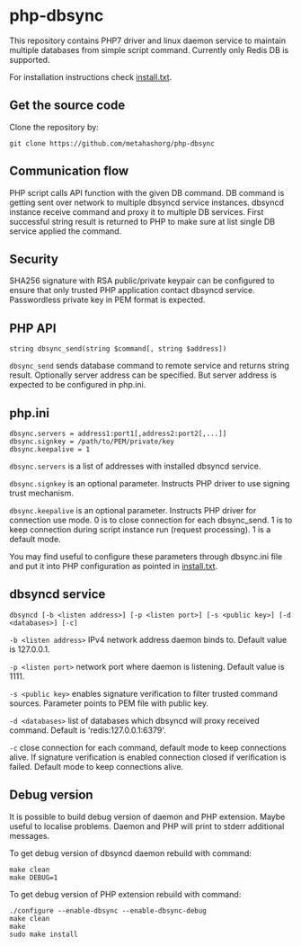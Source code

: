 # php-dbsync

This repository contains PHP7 driver and linux daemon service to maintain multiple databases from simple script command.
Currently only Redis DB is supported.

For installation instructions check [install.txt](https://github.com/metahashorg/php-dbsync/blob/master/install.txt).

## Get the source code
Clone the repository by:
```shell
git clone https://github.com/metahashorg/php-dbsync
```

## Communication flow
PHP script calls API function with the given DB command.
DB command is getting sent over network to multiple dbsyncd service instances.
dbsyncd instance receive command and proxy it to multiple DB services.
First successful string result is returned to PHP to make sure at list single DB service applied the command.

## Security
SHA256 signature with RSA public/private keypair can be configured to ensure that only trusted PHP application contact dbsyncd service.
Passwordless private key in PEM format is expected.

## PHP API
```
string dbsync_send(string $command[, string $address])
```
`dbsync_send` sends database command to remote service and returns string result.
Optionally server address can be specified. But server address is expected to be configured in php.ini.

## php.ini
```
dbsync.servers = address1:port1[,address2:port2[,...]]
dbsync.signkey = /path/to/PEM/private/key
dbsync.keepalive = 1
```
`dbsync.servers` is a list of addresses with installed dbsyncd service.

`dbsync.signkey` is an optional parameter. Instructs PHP driver to use signing trust mechanism.

`dbsync.keepalive` is an optional parameter. Instructs PHP driver for connection use mode.
0 is to close connection for each dbsync_send.
1 is to keep connection during script instance run (request processing).
1 is a default mode.

You may find useful to configure these parameters through dbsync.ini file
and put it into PHP configuration as pointed in [install.txt](https://github.com/metahashorg/php-dbsync/blob/master/install.txt).

## dbsyncd service
```
dbsyncd [-b <listen address>] [-p <listen port>] [-s <public key>] [-d <databases>] [-c]
```
`-b <listen address>` IPv4 network address daemon binds to. Default value is 127.0.0.1.

`-p <listen port>` network port where daemon is listening. Default value is 1111.

`-s <public key>` enables signature verification to filter trusted command sources. Parameter points to PEM file with public key.

`-d <databases>` list of databases which dbsyncd will proxy received command. Default is 'redis:127.0.0.1:6379'.

`-c` close connection for each command, default mode to keep connections alive.
If signature verification is enabled connection closed if verification is failed.
Default mode to keep connections alive.

## Debug version
It is possible to build debug version of daemon and PHP extension. Maybe useful to localise problems.
Daemon and PHP will print to stderr additional messages.

To get debug version of dbsyncd daemon rebuild with command:
```shell
make clean
make DEBUG=1
```

To get debug version of PHP extension rebuild with command:
```shell
./configure --enable-dbsync --enable-dbsync-debug
make clean
make
sudo make install
```


